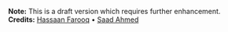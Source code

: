 **Note:** This is a draft version which requires further enhancement.\
**Credits:** [Hassaan Farooq](https://www.linkedin.com/in/hassaan-farooq-844541148) • [Saad Ahmed](https://www.linkedin.com/in/parhlesaadu)
